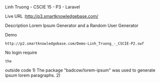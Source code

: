 Linh Truong - CSCIE 15 - P3 - Laravel 

Live URL :http://p3.smartknowledgebase.com/

Description
        Lorem Ipsum Generator and a Random User Generator

Demo

    http://p2.smartknowledgebase.com/Demo-Linh_Truong_-_CSCIE-P2.swf

No login require

    the 

outside code
        1) The package "badcow/lorem-ipsum" was used to generate ipsum lorem paragraphs.
        2)
